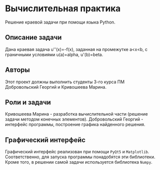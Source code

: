 # Вычислительная практика
Решение краевой задачи при помощи языка Python.
## Описание задачи
Дана краевая задача u''(x)=-f(x), заданная на промежутке a<x<b,
с граничными условиями u(a)=alpha, u'(b)=beta.
## Авторы
Этот проект должны выполнить студенты 3-го курса ПМ Добровольский Георгий и Кривошеева Марина.
## Роли и задачи
Кривошеева Марина - разработка вычислительной части (решение задачи методом конечных элементов).
Добровольский Георгий - интерфейс программы, построение графика найденного решения.
## Графический интерфейс
Графический интерфейс реализован при помощи `PyQt5` и `Matplotlib`. Соответственно, для запуска программы понадобятся эти библиотеки. Кроме того, в решении самой задачи используется библиотека `Numpy`.
